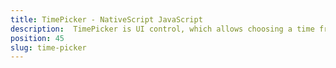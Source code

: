 ```yaml
---
title: TimePicker - NativeScript JavaScript
description:  TimePicker is UI control, which allows choosing a time from a ready-to-use dialog. The time for the component can be set or get via its corresponding section of the control(for hour, minutes and AM/PM). In the example is demonstrated, how to set up, time range via its minHour and maxHour properties.
position: 45
slug: time-picker
---
```

